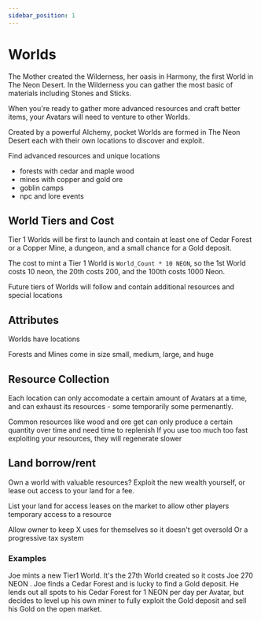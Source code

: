 ```yaml
---
sidebar_position: 1
---
```


# Worlds

The Mother created the Wilderness, her oasis in Harmony, the first World in The Neon Desert. In the Wilderness you can gather the most basic of materials including Stones and Sticks.

When you're ready to gather more advanced resources and craft better items, your Avatars will need to venture to other Worlds.

Created by a powerful Alchemy, pocket Worlds are formed in The Neon Desert each with their own locations to discover and exploit.

Find advanced resources and unique locations

- forests with cedar and maple wood
- mines with copper and gold ore
- goblin camps
- npc and lore events

## World Tiers and Cost

Tier 1 Worlds will be first to launch and contain at least one of Cedar Forest or a Copper Mine, a dungeon, and a small chance for a Gold deposit.

The cost to mint a Tier 1 World is `World_Count * 10 NEON`, so the 1st World costs 10 neon, the 20th costs 200, and the 100th costs 1000 Neon.

Future tiers of Worlds will follow and contain additional resources and special locations

## Attributes

Worlds have locations

Forests and Mines come in size small, medium, large, and huge

## Resource Collection

Each location can only accomodate a certain amount of Avatars at a time, and can exhaust its resources - some temporarily some permenantly.

Common resources like wood and ore get can only produce a certain quantity over time and need time to replenish
If you use too much too fast exploiting your resources, they will regenerate slower

## Land borrow/rent

Own a world with valuable resources?
Exploit the new wealth yourself, or lease out access to your land for a fee.

List your land for access leases on the market to allow other players temporary access to a resource

Allow owner to keep X uses for themselves so it doesn't get oversold
Or a progressive tax system

### Examples

Joe mints a new Tier1 World. It's the 27th World created so it costs Joe 270 NEON . Joe finds a Cedar Forest and is lucky to find a Gold deposit. He lends out all spots to his Cedar Forest for 1 NEON per day per Avatar, but decides to level up his own miner to fully exploit the Gold deposit and sell his Gold on the open market.

